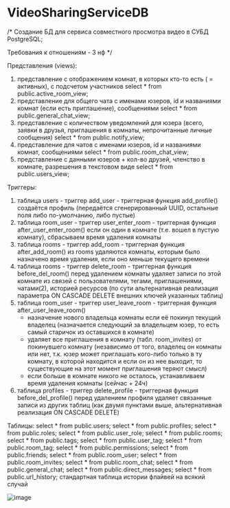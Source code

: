 # VideoSharingServiceDB
/*
Создание БД для сервиса совместного просмотра видео в СУБД PostgreSQL;

Требования к отношениям - 3 нф
*/

Представления (views):
1. представление с отображением комнат, в которых кто-то есть ( = активных), с подсчетом участников
	select * from public.active_room_view;
2. представление для общего чата с именами юзеров, id и названиями комнат (если есть приглашение), сообщениями
	select * from public.general_chat_view;
3. представление с количеством уведомлений для юзера (всего, заявки в друзья, приглашения в комнаты, непрочитанные личные сообщения)
	select * from public.notify_view;
4. представление для чатов с именами юзеров, id и названиями комнат, сообщениями
	select * from public.room_chat_view;
5. представление с данными юзеров + кол-во друзей, членство в комнате, разрешения в текстовом виде
	select * from public.users_view;


Триггеры:
1. таблица users - триггер add_user - триггерная функция add_profile()
	создаётся профиль (передаётся сгенерированный UUID, остальные поля либо по-умолчанию, либо пустые)
2. таблица room_user - триггер user_enter_room - триггерная функция after_user_enter_room()
	если он один в комнате (т.е. вошел в пустую комнату), сбрасываем время удаления комнаты
3. таблица rooms - триггер add_room - триггерная функция after_add_room()
	из rooms удаляются комнаты, которым было назначено время удаления, если оно меньше текущего времени
4. таблица rooms - триггер delete_room - триггерная функция before_del_room()
	перед удалением комнаты удаляет записи по этой комнате из связей с пользователями, тегами, приглашениями, чатами(2), историей ресурсов
        (по сути альтернативная реализация параметра ON CASCADE DELETE внешних ключей указанных таблиц)
5. таблица room_user - триггер user_leave_room - триггерная функция after_user_leave_room()
	- назначение нового владельца комнаты если её покинул текущий владелец 
 		(назначается следующий за владельцем юзер, то есть самый старичок из оставшихся в комнате)
	- удаляет все приглашения в комнату (табл. room_invites) от покинувшего комнату
 		(независимо от того, владелец он комнаты или нет, т.к. юзер может приглашать кого-либо только в ту комнату, в которой находится
 		и если он из нее выходит, то существующие на этот момент приглашения теряют смысл)
	- если больше в комнате никого не осталось, устанавливаем время удаления комнаты (сейчас + 24ч)
6. таблица profiles - триггер delete_profile - триггерная функция before_del_profile()
	перед удалением профиля удаляет связанные записи из других таблиц (как двумя пунктами выше, альтернативная реализация ON CASCADE DELETE)


Таблицы:
select * from public.users;
select * from public.profiles;
select * from public.roles;
select * from public.user_role;
select * from public.rooms;
select * from public.tags;
select * from public.user_tag;
select * from public.room_tag;
select * from public.permissions;
select * from public.friends;
select * from public.room_user;
select * from public.room_invites;
select * from public.room_chat;
select * from public.general_chat;
select * from public.direct_messages;
select * from public.url_history;
стандартная таблица истории флайвей на всякий случай

![image](https://github.com/Ldv236/VideoSharingServiceDB/assets/124390764/abb1a9c4-5418-4cf2-af97-88d2de84755b)

